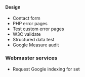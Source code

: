 #### Design

- Contact form
- PHP error pages
- Test custom error pages
- W3C validate
- Structured data test
- Google Measure audit

### Webmaster services

- Request Google indexing for set
